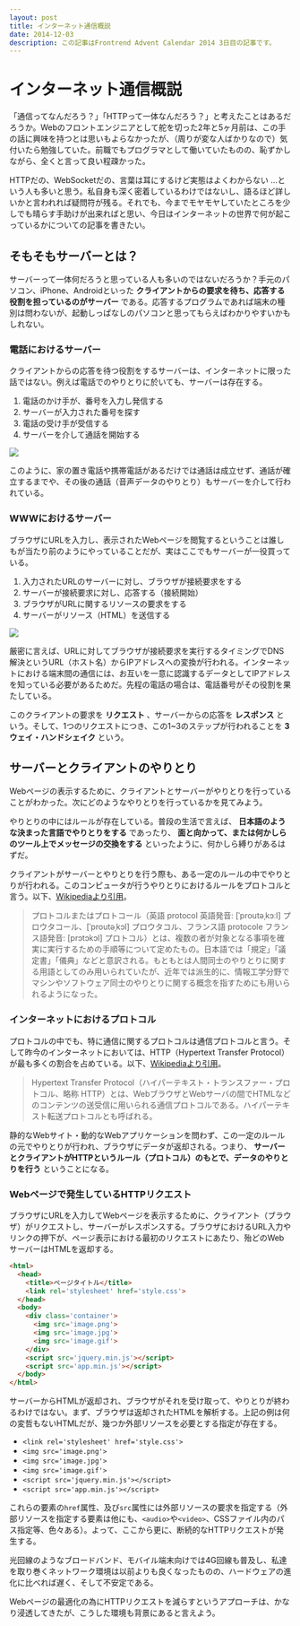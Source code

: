 ```yaml
---
layout: post
title: インターネット通信概説
date: 2014-12-03
description: この記事はFrontrend Advent Calendar 2014 3日目の記事です。
---
```


# インターネット通信概説

「通信ってなんだろう？」「HTTPって一体なんだろう？」と考えたことはあるだろうか。Webのフロントエンジニアとして舵を切った2年と5ヶ月前は、この手の話に興味を持つとは思いもよらなかったが、（周りが変な人ばかりなので）気付いたら勉強していた。前職でもプログラマとして働いていたものの、恥ずかしながら、全くと言って良い程疎かった。

HTTPだの、WebSocketだの、言葉は耳にするけど実態はよくわからない
…という人も多いと思う。私自身も深く密着しているわけではないし、語るほど詳しいかと言われれば疑問符が残る。それでも、今までモヤモヤしていたところを少しでも晴らす手助けが出来ればと思い、今日はインターネットの世界で何が起こっているかについての記事を書きたい。

## そもそもサーバーとは？

サーバーって一体何だろうと思っている人も多いのではないだろうか？手元のパソコン、iPhone、Androidといった **クライアントからの要求を待ち、応答する役割を担っているのがサーバー** である。応答するプログラムであれば端末の種別は問わないが、起動しっぱなしのパソコンと思ってもらえばわかりやすいかもしれない。

### 電話におけるサーバー

クライアントからの応答を待つ役割をするサーバーは、インターネットに限った話ではない。例えば電話でのやりとりに於いても、サーバーは存在する。

1. 電話のかけ手が、番号を入力し発信する
2. サーバーが入力された番号を探す
3. 電話の受け手が受信する
4. サーバーを介して通話を開始する

![](/img/posts/what-is-internet/network1.gif)

このように、家の置き電話や携帯電話があるだけでは通話は成立せず、通話が確立するまでや、その後の通話（音声データのやりとり）もサーバーを介して行われている。

### WWWにおけるサーバー

ブラウザにURLを入力し、表示されたWebページを閲覧するということは誰しもが当たり前のようにやっていることだが、実はここでもサーバーが一役買っている。

1. 入力されたURLのサーバーに対し、ブラウザが接続要求をする
2. サーバーが接続要求に対し、応答する（接続開始）
3. ブラウザがURLに関するリソースの要求をする
4. サーバーがリソース（HTML）を送信する

![](/img/posts/what-is-internet/network2.gif)

厳密に言えば、URLに対してブラウザが接続要求を実行するタイミングでDNS解決というURL（ホスト名）からIPアドレスへの変換が行われる。インターネットにおける端末間の通信には、お互いを一意に認識するデータとしてIPアドレスを知っている必要があるためだ。先程の電話の場合は、電話番号がその役割を果たしている。

このクライアントの要求を **リクエスト** 、サーバーからの応答を **レスポンス** という。そして、1つのリクエストにつき、この1~3のステップが行われることを **3ウェイ・ハンドシェイク** という。

## サーバーとクライアントのやりとり

Webページの表示するために、クライアントとサーバーがやりとりを行っていることがわかった。次にどのようなやりとりを行っているかを見てみよう。

やりとりの中にはルールが存在している。普段の生活で言えば、 **日本語のような決まった言語でやりとりをする** であったり、 **面と向かって、または何かしらのツール上でメッセージの交換をする** といったように、何かしら縛りがあるはずだ。

クライアントがサーバーとやりとりを行う際も、ある一定のルールの中でやりとりが行われる。このコンピュータが行うやりとりにおけるルールをプロトコルと言う。以下、[Wikipediaより引用](http://ja.wikipedia.org/wiki/%E3%83%97%E3%83%AD%E3%83%88%E3%82%B3%E3%83%AB)。

>プロトコルまたはプロトコール（英語 protocol 英語発音: [ˈproutəˌkɔːl] プロウタコール、[ˈproutəˌkɔl] プロウタコル、フランス語 protocole フランス語発音: [prɔtɔkɔl] プロトコル）とは、複数の者が対象となる事項を確実に実行するための手順等について定めたもの。日本語では「規定」「議定書」「儀典」などと意訳される。もともとは人間同士のやりとりに関する用語としてのみ用いられていたが、近年では派生的に、情報工学分野でマシンやソフトウェア同士のやりとりに関する概念を指すためにも用いられるようになった。

### インターネットにおけるプロトコル

プロトコルの中でも、特に通信に関するプロトコルは通信プロトコルと言う。そして昨今のインターネットにおいては、HTTP（Hypertext Transfer Protocol）が最も多くの割合を占めている。以下、[Wikipediaより引用](http://ja.wikipedia.org/wiki/Hypertext_Transfer_Protocol)。

>Hypertext Transfer Protocol（ハイパーテキスト・トランスファー・プロトコル、略称 HTTP）とは、WebブラウザとWebサーバの間でHTMLなどのコンテンツの送受信に用いられる通信プロトコルである。ハイパーテキスト転送プロトコルとも呼ばれる。

静的なWebサイト・動的なWebアプリケーションを問わず、この一定のルールの元でやりとりが行われ、ブラウザにデータが返却される。つまり、 **サーバーとクライアントがHTTPというルール（プロトコル）のもとで、データのやりとりを行う** ということになる。

### Webページで発生しているHTTPリクエスト

ブラウザにURLを入力してWebページを表示するために、クライアント（ブラウザ）がリクエストし、サーバーがレスポンスする。ブラウザにおけるURL入力やリンクの押下が、ページ表示における最初のリクエストにあたり、殆どのWebサーバーはHTMLを返却する。

```html
<html>
  <head>
    <title>ページタイトル</title>
    <link rel='stylesheet' href='style.css'>
  </head>
  <body>
    <div class='container'>
      <img src='image.png'>
      <img src='image.jpg'>
      <img src='image.gif'>
    </div>
    <script src='jquery.min.js'></script>
    <script src='app.min.js'></script>
  </body>
</html>
```

サーバーからHTMLが返却され、ブラウザがそれを受け取って、やりとりが終わるわけではない。まず、ブラウザは返却されたHTMLを解析する。上記の例は何の変哲もないHTMLだが、幾つか外部リソースを必要とする指定が存在する。

- `<link rel='stylesheet' href='style.css'>`
- `<img src='image.png'>`
- `<img src='image.jpg'>`
- `<img src='image.gif'>`
- `<script src='jquery.min.js'></script>`
- `<script src='app.min.js'></script>`

これらの要素の`href`属性、及び`src`属性には外部リソースの要求を指定する（外部リソースを指定する要素は他にも、`<audio>`や`<video>`、CSSファイル内のパス指定等、色々ある）。よって、ここから更に、断続的なHTTPリクエストが発生する。

光回線のようなブロードバンド、モバイル端末向けでは4G回線も普及し、私達を取り巻くネットワーク環境は以前よりも良くなったものの、ハードウェアの進化に比べれば遅く、そして不安定である。

Webページの最適化の為にHTTPリクエストを減らすというアプローチは、かなり浸透してきたが、こうした環境も背景にあると言えよう。